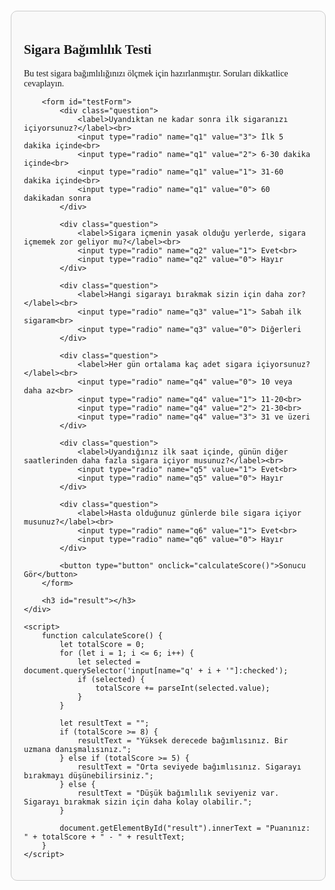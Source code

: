 <!DOCTYPE html>
<html lang="tr">
<head>
    <meta charset="UTF-8">
    <meta name="viewport" content="width=device-width, initial-scale=1.0">
    <title>Sigara Bağımlılık Testi</title>
    <style>
        body {
            font-family: "Times New Roman", serif;
            margin: 20px;
        }
        .container {
            max-width: 600px;
            margin: auto;
            padding: 20px;
            border: 1px solid #ccc;
            border-radius: 10px;
            background-color: #f9f9f9;
            text-align: left;
        }
        .question {
            margin: 15px 0;
        }
        button {
            margin-top: 20px;
            padding: 10px 20px;
            font-size: 16px;
            cursor: pointer;
        }
    </style>
</head>
<body>
    <div class="container">
        <h2>Sigara Bağımlılık Testi</h2>
        <p>Bu test sigara bağımlılığınızı ölçmek için hazırlanmıştır. Soruları dikkatlice cevaplayın.</p>
        
        <form id="testForm">
            <div class="question">
                <label>Uyandıktan ne kadar sonra ilk sigaranızı içiyorsunuz?</label><br>
                <input type="radio" name="q1" value="3"> İlk 5 dakika içinde<br>
                <input type="radio" name="q1" value="2"> 6-30 dakika içinde<br>
                <input type="radio" name="q1" value="1"> 31-60 dakika içinde<br>
                <input type="radio" name="q1" value="0"> 60 dakikadan sonra
            </div>
            
            <div class="question">
                <label>Sigara içmenin yasak olduğu yerlerde, sigara içmemek zor geliyor mu?</label><br>
                <input type="radio" name="q2" value="1"> Evet<br>
                <input type="radio" name="q2" value="0"> Hayır
            </div>
            
            <div class="question">
                <label>Hangi sigarayı bırakmak sizin için daha zor?</label><br>
                <input type="radio" name="q3" value="1"> Sabah ilk sigaram<br>
                <input type="radio" name="q3" value="0"> Diğerleri
            </div>
            
            <div class="question">
                <label>Her gün ortalama kaç adet sigara içiyorsunuz?</label><br>
                <input type="radio" name="q4" value="0"> 10 veya daha az<br>
                <input type="radio" name="q4" value="1"> 11-20<br>
                <input type="radio" name="q4" value="2"> 21-30<br>
                <input type="radio" name="q4" value="3"> 31 ve üzeri
            </div>
            
            <div class="question">
                <label>Uyandığınız ilk saat içinde, günün diğer saatlerinden daha fazla sigara içiyor musunuz?</label><br>
                <input type="radio" name="q5" value="1"> Evet<br>
                <input type="radio" name="q5" value="0"> Hayır
            </div>
            
            <div class="question">
                <label>Hasta olduğunuz günlerde bile sigara içiyor musunuz?</label><br>
                <input type="radio" name="q6" value="1"> Evet<br>
                <input type="radio" name="q6" value="0"> Hayır
            </div>
            
            <button type="button" onclick="calculateScore()">Sonucu Gör</button>
        </form>
        
        <h3 id="result"></h3>
    </div>
    
    <script>
        function calculateScore() {
            let totalScore = 0;
            for (let i = 1; i <= 6; i++) {
                let selected = document.querySelector('input[name="q' + i + '"]:checked');
                if (selected) {
                    totalScore += parseInt(selected.value);
                }
            }
            
            let resultText = "";
            if (totalScore >= 8) {
                resultText = "Yüksek derecede bağımlısınız. Bir uzmana danışmalısınız.";
            } else if (totalScore >= 5) {
                resultText = "Orta seviyede bağımlısınız. Sigarayı bırakmayı düşünebilirsiniz.";
            } else {
                resultText = "Düşük bağımlılık seviyeniz var. Sigarayı bırakmak sizin için daha kolay olabilir.";
            }
            
            document.getElementById("result").innerText = "Puanınız: " + totalScore + " - " + resultText;
        }
    </script>
</body>
</html>
